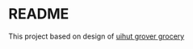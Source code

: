 # README

This project based on design of [uihut grover grocery](https://uihut.com/web-designs/grover-grocery-food-delivery-website/10940)
